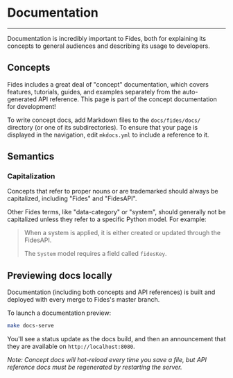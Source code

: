 # Documentation

---

Documentation is incredibly important to Fides, both for explaining its concepts to general audiences and describing its usage to developers.

## Concepts

Fides includes a great deal of "concept" documentation, which covers features, tutorials, guides, and examples separately from the auto-generated API reference. This page is part of the concept documentation for development!

To write concept docs, add Markdown files to the `docs/fides/docs/` directory (or one of its subdirectories). To ensure that your page is displayed in the navigation, edit `mkdocs.yml` to include a reference to it.

## Semantics

### Capitalization

Concepts that refer to proper nouns or are trademarked should always be capitalized, including "Fides" and "FidesAPI".

Other Fides terms, like "data-category" or "system", should generally not be capitalized unless they refer to a specific Python model. For example:

> When a system is applied, it is either created or updated through the FidesAPI.
>
> The `System` model requires a field called `fidesKey`.

## Previewing docs locally

Documentation (including both concepts and API references) is built and deployed with every merge to Fides's master branch.

To launch a documentation preview:

```bash
make docs-serve
```

You'll see a status update as the docs build, and then an announcement that they are available on `http://localhost:8080`.

_Note: Concept docs will hot-reload every time you save a file, but API reference docs must be regenerated by restarting the server._
